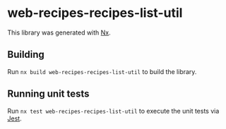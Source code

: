 # web-recipes-recipes-list-util

This library was generated with [Nx](https://nx.dev).

## Building

Run `nx build web-recipes-recipes-list-util` to build the library.

## Running unit tests

Run `nx test web-recipes-recipes-list-util` to execute the unit tests via [Jest](https://jestjs.io).
